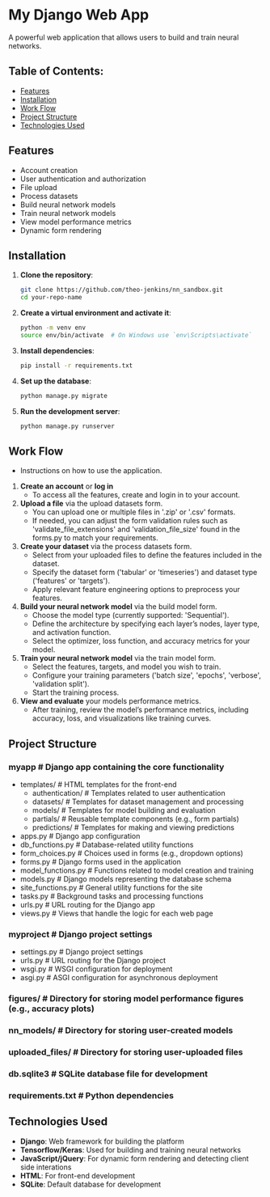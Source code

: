 # My Django Web App

A powerful web application that allows users to build and train neural networks.

## Table of Contents:
- [Features](#features)
- [Installation](#installation)
- [Work Flow](#work-flow)
- [Project Structure](#project-structure)
- [Technologies Used](#technologies-used)

## Features
- Account creation
- User authentication and authorization
- File upload
- Process datasets
- Build neural network models
- Train neural network models
- View model performance metrics
- Dynamic form rendering

## Installation
1. **Clone the repository**:
   ```bash
   git clone https://github.com/theo-jenkins/nn_sandbox.git
   cd your-repo-name
   ```

2. **Create a virtual environment and activate it**:
   ```bash
   python -m venv env
   source env/bin/activate  # On Windows use `env\Scripts\activate`
   ```

3. **Install dependencies**:
   ```bash
   pip install -r requirements.txt
   ```

4. **Set up the database**:
   ```bash
   python manage.py migrate
   ```

5. **Run the development server**:
   ```bash
   python manage.py runserver
   ```

## Work Flow
- Instructions on how to use the application.
1. **Create an account** or **log in**
    - To access all the features, create and login in to your account.
2. **Upload a file** via the upload datasets form.
    - You can upload one or multiple files in '.zip' or '.csv' formats.
    - If needed, you can adjust the form validation rules such as 'validate_file_extensions' and 'validation_file_size' found in the forms.py to match your requirements.
4. **Create your dataset** via the process datasets form.
    - Select from your uploaded files to define the features included in the dataset.
    - Specify the dataset form ('tabular' or 'timeseries') and dataset type ('features' or 'targets').
    - Apply relevant feature engineering options to preprocess your features.
5. **Build your neural network model** via the build model form.
    - Choose the model type (currently supported: 'Sequential').
    - Define the architecture by specifying each layer’s nodes, layer type, and activation function.
    - Select the optimizer, loss function, and accuracy metrics for your model.
6. **Train your neural network model** via the train model form.
    - Select the features, targets, and model you wish to train.
    - Configure your training parameters ('batch size', 'epochs', 'verbose', 'validation split').
    - Start the training process.
7. **View and evaluate** your models performance metrics.
    - After training, review the model’s performance metrics, including accuracy, loss, and visualizations like training curves.

## Project Structure

### myapp # Django app containing the core functionality
  - templates/ # HTML templates for the front-end
    - authentication/ # Templates related to user authentication
    - datasets/ # Templates for dataset management and processing
    - models/ # Templates for model building and evaluation
    - partials/ # Reusable template components (e.g., form partials)
    - predictions/ # Templates for making and viewing predictions
  - apps.py # Django app configuration
  - db_functions.py # Database-related utility functions
  - form_choices.py # Choices used in forms (e.g., dropdown options)
  - forms.py # Django forms used in the application
  - model_functions.py # Functions related to model creation and training
  - models.py # Django models representing the database schema
  - site_functions.py # General utility functions for the site
  - tasks.py # Background tasks and processing functions
  - urls.py # URL routing for the Django app
  - views.py # Views that handle the logic for each web page

### myproject # Django project settings
  - settings.py # Django project settings
  - urls.py # URL routing for the Django project
  - wsgi.py # WSGI configuration for deployment
  - asgi.py # ASGI configuration for asynchronous deployment

### figures/ # Directory for storing model performance figures (e.g., accuracy plots)
### nn_models/ # Directory for storing user-created models
### uploaded_files/ # Directory for storing user-uploaded files
### db.sqlite3 # SQLite database file for development
### requirements.txt # Python dependencies

## Technologies Used
- **Django**: Web framework for building the platform
- **Tensorflow/Keras**: Used for building and training neural networks
- **JavaScript/jQuery**: For dynamic form rendering and detecting client side interations
- **HTML**: For front-end development
- **SQLite**: Default database for development